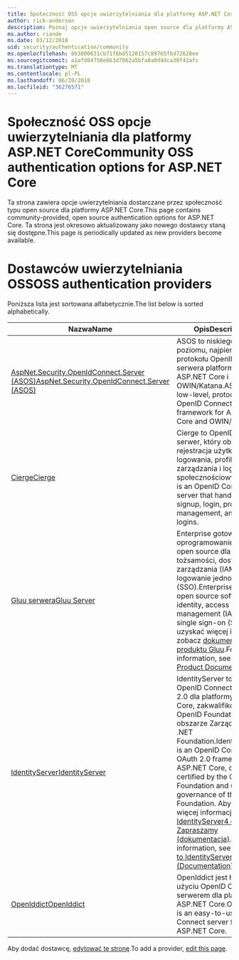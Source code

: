 ```yaml
---
title: Społeczność OSS opcje uwierzytelniania dla platformy ASP.NET Core
author: rick-anderson
description: Poznaj opcje uwierzytelniania open source dla platformy ASP.NET Core.
ms.author: riande
ms.date: 03/12/2018
uid: security/authentication/community
ms.openlocfilehash: 8b3800631cb71f6bd5120157c89765f6d72628ee
ms.sourcegitcommit: a1afd04758e663d7062a5bfa8a0d4dca38f42afc
ms.translationtype: MT
ms.contentlocale: pl-PL
ms.lasthandoff: 06/20/2018
ms.locfileid: "36276571"
---
```

# <a name="community-oss-authentication-options-for-aspnet-core"></a><span data-ttu-id="2ff74-103">Społeczność OSS opcje uwierzytelniania dla platformy ASP.NET Core</span><span class="sxs-lookup"><span data-stu-id="2ff74-103">Community OSS authentication options for ASP.NET Core</span></span>

<span data-ttu-id="2ff74-104">Ta strona zawiera opcje uwierzytelniania dostarczane przez społeczność typu open source dla platformy ASP.NET Core.</span><span class="sxs-lookup"><span data-stu-id="2ff74-104">This page contains community-provided, open source authentication options for ASP.NET Core.</span></span> <span data-ttu-id="2ff74-105">Ta strona jest okresowo aktualizowany jako nowego dostawcy staną się dostępne.</span><span class="sxs-lookup"><span data-stu-id="2ff74-105">This page is periodically updated as new providers become available.</span></span>

# <a name="oss-authentication-providers"></a><span data-ttu-id="2ff74-106">Dostawców uwierzytelniania OSS</span><span class="sxs-lookup"><span data-stu-id="2ff74-106">OSS authentication providers</span></span>

<span data-ttu-id="2ff74-107">Poniższa lista jest sortowana alfabetycznie.</span><span class="sxs-lookup"><span data-stu-id="2ff74-107">The list below is sorted alphabetically.</span></span>

| <span data-ttu-id="2ff74-108">Nazwa</span><span class="sxs-lookup"><span data-stu-id="2ff74-108">Name</span></span> | <span data-ttu-id="2ff74-109">Opis</span><span class="sxs-lookup"><span data-stu-id="2ff74-109">Description</span></span> |
| ---- | ----------- |
| [<span data-ttu-id="2ff74-110">AspNet.Security.OpenIdConnect.Server (ASOS)</span><span class="sxs-lookup"><span data-stu-id="2ff74-110">AspNet.Security.OpenIdConnect.Server (ASOS)</span></span>](https://github.com/aspnet-contrib/AspNet.Security.OpenIdConnect.Server) | <span data-ttu-id="2ff74-111">ASOS to niskiego poziomu, najpierw protokołu OpenID Connect serwera platforma ASP.NET Core i OWIN/Katana.</span><span class="sxs-lookup"><span data-stu-id="2ff74-111">ASOS is a low-level, protocol-first OpenID Connect server framework for ASP.NET Core and OWIN/Katana.</span></span> |
| [<span data-ttu-id="2ff74-112">Cierge</span><span class="sxs-lookup"><span data-stu-id="2ff74-112">Cierge</span></span>](https://github.com/pwdless/Cierge) | <span data-ttu-id="2ff74-113">Cierge to OpenID Connect serwer, który obsługuje rejestracja użytkownika, logowania, profile, zarządzania i logowania społecznościowych.</span><span class="sxs-lookup"><span data-stu-id="2ff74-113">Cierge is an OpenID Connect server that handles user signup, login, profiles, management, and social logins.</span></span> |
| [<span data-ttu-id="2ff74-114">Gluu serwera</span><span class="sxs-lookup"><span data-stu-id="2ff74-114">Gluu Server</span></span>](https://gluu.org/) | <span data-ttu-id="2ff74-115">Enterprise gotowe, oprogramowanie typu open source dla tożsamości, dostęp do zarządzania (IAM) i logowanie jednokrotne (SSO).</span><span class="sxs-lookup"><span data-stu-id="2ff74-115">Enterprise ready, open source software for identity, access management (IAM), and single sign-on (SSO).</span></span> <span data-ttu-id="2ff74-116">Aby uzyskać więcej informacji, zobacz [dokumentacji produktu Gluu](https://gluu.org/docs/).</span><span class="sxs-lookup"><span data-stu-id="2ff74-116">For more information, see the [Gluu Product Documentation](https://gluu.org/docs/).</span></span> |
| [<span data-ttu-id="2ff74-117">IdentityServer</span><span class="sxs-lookup"><span data-stu-id="2ff74-117">IdentityServer</span></span>](https://identityserver.io/) | <span data-ttu-id="2ff74-118">IdentityServer to struktura OpenID Connect i OAuth 2.0 dla platformy ASP.NET Core, zakwalifikowane OpenID Foundation, a w obszarze Zarządzanie .NET Foundation.</span><span class="sxs-lookup"><span data-stu-id="2ff74-118">IdentityServer is an OpenID Connect and OAuth 2.0 framework for ASP.NET Core, officially certified by the OpenID Foundation and under governance of the .NET Foundation.</span></span> <span data-ttu-id="2ff74-119">Aby uzyskać więcej informacji, zobacz [IdentityServer4 — Zapraszamy (dokumentacja)](https://identityserver4.readthedocs.io/en/release/).</span><span class="sxs-lookup"><span data-stu-id="2ff74-119">For more information, see [Welcome to IdentityServer4 (Documentation)](https://identityserver4.readthedocs.io/en/release/).</span></span> |
| [<span data-ttu-id="2ff74-120">OpenIddict</span><span class="sxs-lookup"><span data-stu-id="2ff74-120">OpenIddict</span></span>](https://github.com/openiddict/openiddict-core) | <span data-ttu-id="2ff74-121">OpenIddict jest łatwy w użyciu OpenID Connect serwerem dla platformy ASP.NET Core.</span><span class="sxs-lookup"><span data-stu-id="2ff74-121">OpenIddict is an easy-to-use OpenID Connect server for ASP.NET Core.</span></span> |

<span data-ttu-id="2ff74-122">Aby dodać dostawcę, [edytować tę stronę](https://github.com/login?return_to=https%3A%2F%2Fgithub.com%2Faspnet%2FDocs%2Fedit%2Fmaster%2Faspnetcore%2Fsecurity%2Fauthentication%2Fcommunity.md).</span><span class="sxs-lookup"><span data-stu-id="2ff74-122">To add a provider, [edit this page](https://github.com/login?return_to=https%3A%2F%2Fgithub.com%2Faspnet%2FDocs%2Fedit%2Fmaster%2Faspnetcore%2Fsecurity%2Fauthentication%2Fcommunity.md).</span></span>

